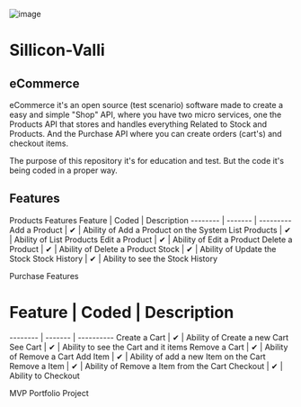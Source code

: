 ![image](https://github.com/E-buez/Sillicon-Valli/assets/113688978/741d232f-aba3-4126-a166-5d6907adc526)
# Sillicon-Valli

## eCommerce
eCommerce it's an open source (test scenario) software made to create a easy and simple "Shop" API, where you have two micro services, one the Products API that stores and handles everything Related to Stock and Products. And the Purchase API where you can create orders (cart's) and checkout items.

The purpose of this repository it's for education and test. But the code it's being coded in a proper way.

## Features
Products Features
Feature | Coded | Description
-------- | ------- | ---------
Add a Product | ✔ | Ability of Add a Product on the System
List Products | ✔ | Ability of List Products
Edit a Product | ✔ | Ability of Edit a Product
Delete a Product | ✔ | Ability of Delete a Product
Stock | ✔ | Ability of Update the Stock
Stock History | ✔ | Ability to see the Stock History

 Purchase Features
# Feature |	Coded |	Description
-------- | ------- | ----------
Create a Cart	| ✔ | Ability of Create a new Cart
See Cart | ✔ | Ability to see the Cart and it items
Remove a Cart |	✔	| Ability of Remove a Cart
Add Item | ✔ | Ability of add a new Item on the Cart
Remove a Item |	✔	| Ability of Remove a Item from the Cart
Checkout | ✔ | Ability to Checkout











MVP Portfolio Project
